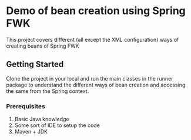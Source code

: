 # Demo of bean creation using Spring FWK

This project covers different (all except the XML configuration) ways of creating beans of Spring FWK

## Getting Started

Clone the project in your local and run the main classes in the runner package to understand the different ways of bean creation and accessing the same from the
Spring context.

### Prerequisites

1. Basic Java knowledge
2. Some sort of IDE to setup the code
3. Maven + JDK
